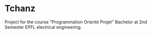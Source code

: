 # Tchanz

Project for the course "Programmation Orienté Projet" Bachelor at 2nd Semester EPFL electrical engineering.
